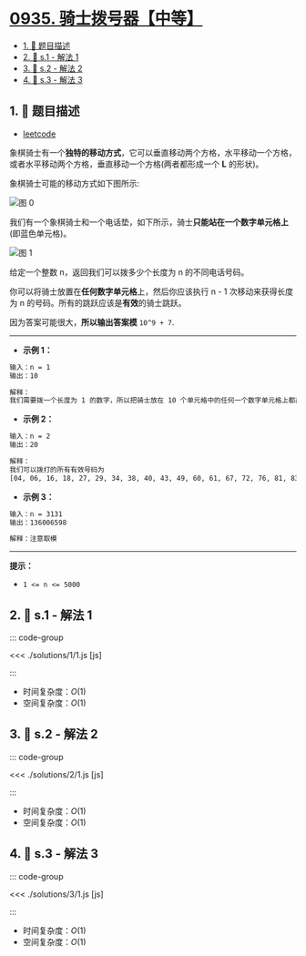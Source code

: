 # [0935. 骑士拨号器【中等】](https://github.com/tnotesjs/TNotes.leetcode/tree/main/notes/0935.%20%E9%AA%91%E5%A3%AB%E6%8B%A8%E5%8F%B7%E5%99%A8%E3%80%90%E4%B8%AD%E7%AD%89%E3%80%91)

<!-- region:toc -->

- [1. 📝 题目描述](#1--题目描述)
- [2. 🎯 s.1 - 解法 1](#2--s1---解法-1)
- [3. 🎯 s.2 - 解法 2](#3--s2---解法-2)
- [4. 🎯 s.3 - 解法 3](#4--s3---解法-3)

<!-- endregion:toc -->

## 1. 📝 题目描述

- [leetcode](https://leetcode.cn/problems/knight-dialer/)

象棋骑士有一个**独特的移动方式**，它可以垂直移动两个方格，水平移动一个方格，或者水平移动两个方格，垂直移动一个方格(两者都形成一个 **L** 的形状)。

象棋骑士可能的移动方式如下图所示:

![图 0](https://cdn.jsdelivr.net/gh/tnotesjs/imgs@main/2025-09-16-21-09-46.png)

我们有一个象棋骑士和一个电话垫，如下所示，骑士**只能站在一个数字单元格上**(即蓝色单元格)。

![图 1](https://cdn.jsdelivr.net/gh/tnotesjs/imgs@main/2025-09-16-21-09-59.png)

给定一个整数 n，返回我们可以拨多少个长度为 n 的不同电话号码。

你可以将骑士放置在**任何数字单元格**上，然后你应该执行 n - 1 次移动来获得长度为 n 的号码。所有的跳跃应该是**有效**的骑士跳跃。

因为答案可能很大，**所以输出答案模** `10^9 + 7`.

---

- **示例 1：**

```txt
输入：n = 1
输出：10

解释：
我们需要拨一个长度为 1 的数字，所以把骑士放在 10 个单元格中的任何一个数字单元格上都能满足条件。
```

- **示例 2：**

```txt
输入：n = 2
输出：20

解释：
我们可以拨打的所有有效号码为
[04, 06, 16, 18, 27, 29, 34, 38, 40, 43, 49, 60, 61, 67, 72, 76, 81, 83, 92, 94]
```

- **示例 3：**

```txt
输入：n = 3131
输出：136006598

解释：注意取模
```

---

**提示：**

- `1 <= n <= 5000`

## 2. 🎯 s.1 - 解法 1

::: code-group

<<< ./solutions/1/1.js [js]

:::

- 时间复杂度：$O(1)$
- 空间复杂度：$O(1)$

## 3. 🎯 s.2 - 解法 2

::: code-group

<<< ./solutions/2/1.js [js]

:::

- 时间复杂度：$O(1)$
- 空间复杂度：$O(1)$

## 4. 🎯 s.3 - 解法 3

::: code-group

<<< ./solutions/3/1.js [js]

:::

- 时间复杂度：$O(1)$
- 空间复杂度：$O(1)$
